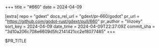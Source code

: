 +++
title = "#660"
date = 2024-04-09

[extra]
repo = "gdext"
docs_rel_url = "gdext/pr-660/godot"
pr_url = "https://github.com/godot-rust/gdext/pull/660"
pr_author = "lilizoey"
sort_key = 2024-04-09
date_time = 2024-04-09T22:27:09Z
commit_sha = "3d10a206c708e6609d5fc2141421cc2ef8077485"
+++

$PR_TITLE
